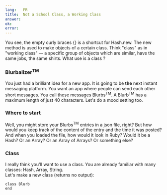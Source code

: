 ```yaml
---
lang:   FR
title:  Not a School Class, a Working Class
answer:
ok:
error:
---
```


You see, the empty curly braces {} is a shortcut for Hash.new. The new method is used to make objects
of a certain class. Think "class" as in "working class" &mdash; a specific group of objects which
are similar, have the same jobs, the same shirts.
What use is a class ?

### Blurbalizer<sup>TM</sup>
You just had a brilliant idea for a new app. It is going to be __the__ next instant
messaging platform. You want an app where people can send each other short messages. You call
these messages Blurbs<sup>TM</sup>. A Blurb<sup>TM</sup> has a maximum length of just 40 characters. Let's do a mood setting too.

<!---The Internet has really brought back stick people and smileys out of bankruptcy. __Emote!__-->

### Where to start
Well, you might store your Blurbs<sup>TM</sup> entries in a json file, right?
But how would you keep track of the content of the entry and the time it was posted?
And when you loaded the file, how would it look in Ruby?
Would it be a Hash? Or an Array? Or an Array of Arrays? Or something else? 

### Class
I really think you'll want to use a class. You are already familiar with many classes:
Hash, Array, String.  
Let's make a new class (returns no output):

    class Blurb
    end
